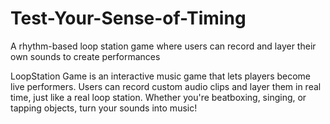 # Test-Your-Sense-of-Timing
A rhythm-based loop station game where users can record and layer their own sounds to create performances

LoopStation Game is an interactive music game that lets players become live performers. Users can record custom audio clips and layer them in real time, just like a real loop station. Whether you're beatboxing, singing, or tapping objects, turn your sounds into music!
